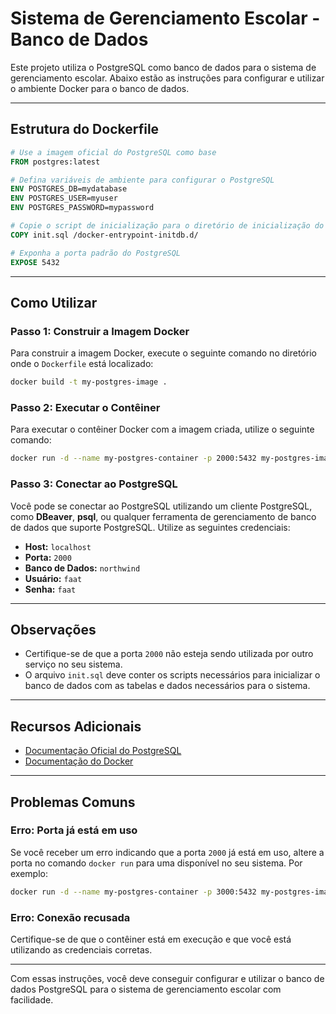 # Sistema de Gerenciamento Escolar - Banco de Dados

Este projeto utiliza o PostgreSQL como banco de dados para o sistema de gerenciamento escolar. Abaixo estão as instruções para configurar e utilizar o ambiente Docker para o banco de dados.

---

## Estrutura do Dockerfile

```dockerfile
# Use a imagem oficial do PostgreSQL como base
FROM postgres:latest

# Defina variáveis de ambiente para configurar o PostgreSQL
ENV POSTGRES_DB=mydatabase
ENV POSTGRES_USER=myuser
ENV POSTGRES_PASSWORD=mypassword

# Copie o script de inicialização para o diretório de inicialização do PostgreSQL
COPY init.sql /docker-entrypoint-initdb.d/

# Exponha a porta padrão do PostgreSQL
EXPOSE 5432
```

---

## Como Utilizar

### Passo 1: Construir a Imagem Docker
Para construir a imagem Docker, execute o seguinte comando no diretório onde o `Dockerfile` está localizado:

```bash
docker build -t my-postgres-image .
```

### Passo 2: Executar o Contêiner
Para executar o contêiner Docker com a imagem criada, utilize o seguinte comando:

```bash
docker run -d --name my-postgres-container -p 2000:5432 my-postgres-image
```

### Passo 3: Conectar ao PostgreSQL
Você pode se conectar ao PostgreSQL utilizando um cliente PostgreSQL, como **DBeaver**, **psql**, ou qualquer ferramenta de gerenciamento de banco de dados que suporte PostgreSQL. Utilize as seguintes credenciais:

- **Host:** `localhost`
- **Porta:** `2000`
- **Banco de Dados:** `northwind`
- **Usuário:** `faat`
- **Senha:** `faat`

---

## Observações

- Certifique-se de que a porta `2000` não esteja sendo utilizada por outro serviço no seu sistema.
- O arquivo `init.sql` deve conter os scripts necessários para inicializar o banco de dados com as tabelas e dados necessários para o sistema.

---

## Recursos Adicionais

- [Documentação Oficial do PostgreSQL](https://www.postgresql.org/docs/)
- [Documentação do Docker](https://docs.docker.com/)

---

## Problemas Comuns

### Erro: Porta já está em uso
Se você receber um erro indicando que a porta `2000` já está em uso, altere a porta no comando `docker run` para uma disponível no seu sistema. Por exemplo:

```bash
docker run -d --name my-postgres-container -p 3000:5432 my-postgres-image
```

### Erro: Conexão recusada
Certifique-se de que o contêiner está em execução e que você está utilizando as credenciais corretas.

---

Com essas instruções, você deve conseguir configurar e utilizar o banco de dados PostgreSQL para o sistema de gerenciamento escolar com facilidade.


